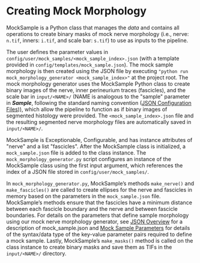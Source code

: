 # Creating Mock Morphology

MockSample is a Python class that manages the _data_ and contains all
operations to create binary masks of mock nerve morphology (i.e., nerve:
`n.tif`, inners: `i.tif`, and scale bar: `s.tif`) to use as inputs to the
pipeline.

The user defines the parameter values in
`config/user/mock_samples/<mock_sample_index>.json` (with a template
provided in `config/templates/mock_sample.json`). The mock sample
morphology is then created using the JSON file by executing `"python run mock_morphology_generator <mock_sample_index>"` at the project
root. The mock morphology generator uses the MockSample Python class to
create binary images of the nerve, inner perineurium traces (fascicles),
and the scale bar in `input/<NAME>/` (NAME is analogous to the
"sample" parameter in **_Sample_**, following the standard naming
convention ([JSON Configuration Files](JSON/index))), which allow the pipeline to function as if binary
images of segmented histology were provided. The
`<mock_sample_index>.json` file and the resulting segmented nerve
morphology files are automatically saved in `input/<NAME>/`.

MockSample is Exceptionable, Configurable, and has instance attributes
of "nerve" and a list "fascicles". After the MockSample class is
initialized, a `mock_sample.json` file is added to the class instance.
The `mock_morphology_generator.py` script configures an instance of the
MockSample class using the first input argument, which references the
index of a JSON file stored in `config/user/mock_samples/`.

In `mock_morphology_generator.py`, MockSample’s methods `make_nerve()`
and `make_fascicles()` are called to create ellipses for the nerve and
fascicles in memory based on the parameters in the `mock_sample.json`
file. MockSample’s methods ensure that the fascicles have a minimum
distance between each fascicle boundary and the nerve and between
fascicle boundaries. For details on the parameters that define sample morphology using our mock nerve morphology generator, see [JSON Overview](JSON/JSON_overview) for a description of mock_sample.json and [Mock Sample Parameters](JSON/JSON_parameters/mock_sample) for details of the syntax/data type of the key-value parameter pairs required to define a mock sample. Lastly, MockSample’s `make_masks()` method is called
on the class instance to create binary masks and save them as TIFs in
the `input/<NAME>/` directory.
